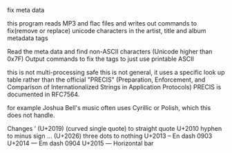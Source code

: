 

fix meta data 

this program reads MP3 and flac files
and writes out commands to fix(remove or replace) unicode characters in the
artist, title and album metadata tags

Read the meta data and find non-ASCII characters (Unicode higher than 0x7F)
Output commands to fix the tags to just use printable ASCII

this is not multi-processing safe
this is not general, it uses a specific look up table rather
than the official "PRECIS"
(Preparation, Enforcement, and Comparison of Internationalized Strings in Application Protocols)
PRECIS is documented in RFC7564.

for example Joshua Bell's music often uses Cyrillic or Polish, which this does not handle.


Changes ’ (U+2019) (curved single quote) to straight quote
U+2010 hyphen to minus sign
… (U+2026) three dots to nothing
U+2013 	– 	En dash 	0903
U+2014 	— 	Em dash 	0904
U+2015 	― 	Horizontal bar

